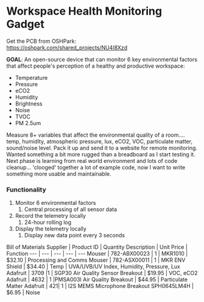 # Workspace Health Monitoring Gadget

Get the PCB from OSHPark:
https://oshpark.com/shared_projects/NU4I8Xzd

**GOAL**:  An open-source device that can monitor 6 key environmental factors that affect people's perception of a healthy and productive workspace:

- Temperature
- Pressure
- eCO2
- Humidity
- Brightness
- Noise
- TVOC
- PM 2.5um

Measure 8+ variables that affect the environmental quality of a room.... temp, humidity, atmospheric pressure, lux, eCO2, VOC, particulate matter, sound/noise level. Pack it up and send it to a website for remote monitoring. Wanted something a bit more rugged than a breadboard as I start testing it. Next phase is learning from real world environment and lots of code cleanup... 'clooged' together a lot of example code, now I want to write something more usable and maintainable.

### Functionality

1. Monitor 6 environmental factors
    1. Central processing of all sensor data
2. Record the telemetry locally
    1. 24-hour rolling log
3. Display the telemetry locally
    1. Display new data point every 3 seconds
    

Bill of Materials
Supplier | Product ID | Quantity Description | Unit Price | Function
--- | --- | --- | --- | ---
Mouser | 782-ABX00023 | 1 | MKR1010 | $32.10 | Processing and Comms	
Mouser | 782-ASX00011 | 1 | MKR ENV Shield | $34.40 | Temp | UVA/UVB/UV Index, Humidity, Pressure, Lux	
Adafruit | 3709 |1 | SGP30 Air Quality Sensor Breakout | $19.95 | VOC, eCO2	
Adafruit | 4632 | 1 |PMSA003I Air Quality Breakout | $44.95 | Particulate Matter
Adafruit | 421|  1 | I2S MEMS Microphone Breakout SPH0645LM4H | $6.95 | Noise
